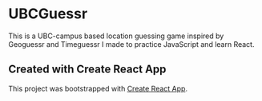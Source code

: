 # UBCGuessr

This is a UBC-campus based location guessing game inspired by Geoguessr and Timeguessr I made to practice JavaScript and learn React.

## Created with Create React App

This project was bootstrapped with [Create React App](https://github.com/facebook/create-react-app).
